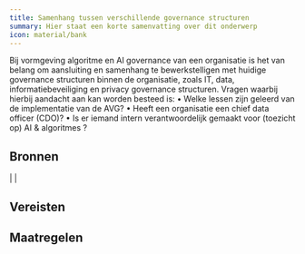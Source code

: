 ```yaml
---
title: Samenhang tussen verschillende governance structuren
summary: Hier staat een korte samenvatting over dit onderwerp
icon: material/bank
---
```

Bij vormgeving algoritme en AI governance van een organisatie is het van belang om aansluiting en samenhang te bewerkstelligen met huidige governance structuren binnen de organisatie, zoals IT, data, informatiebeveiliging en privacy governance structuren. 
Vragen waarbij hierbij aandacht aan kan worden besteed is:
•	Welke lessen zijn geleerd van de implementatie van de AVG?
•	Heeft een organisatie een chief data officer (CDO)? 
•	Is er iemand intern verantwoordelijk gemaakt voor (toezicht op) AI & algoritmes ?

## Bronnen
| |

## Vereisten

<!-- list_vereisten_1 bouwblok/governance -->

## Maatregelen

<!-- list_maatregelen_1 bouwblok/governance -->



